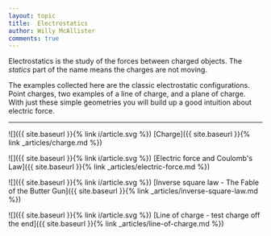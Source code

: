 ```yaml
---
layout: topic
title:  Electrostatics
author: Willy McAllister
comments: true
---
```


Electrostatics is the study of the forces between charged objects. The *statics* part of the name means the charges are not moving.

The examples collected here are the classic electrostatic configurations. Point charges, two examples of a line of charge, and a plane of charge. With just these simple geometries you will build up a good intuition about electric force.

----

![]({{ site.baseurl }}{% link i/article.svg %}) [Charge]({{ site.baseurl }}{% link _articles/charge.md %})

![]({{ site.baseurl }}{% link i/article.svg %}) [Electric force and Coulomb's Law]({{ site.baseurl }}{% link _articles/electric-force.md %})

![]({{ site.baseurl }}{% link i/article.svg %}) [Inverse square law - The Fable of the Butter Gun]({{ site.baseurl }}{% link _articles/inverse-square-law.md %})

![]({{ site.baseurl }}{% link i/article.svg %}) [Line of charge - test charge off the end]({{ site.baseurl }}{% link _articles/line-of-charge.md %})
